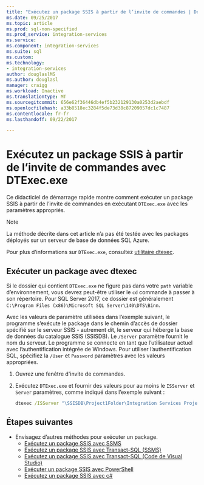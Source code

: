 ```yaml
---
title: "Exécutez un package SSIS à partir de l’invite de commandes | Documents Microsoft"
ms.date: 09/25/2017
ms.topic: article
ms.prod: sql-non-specified
ms.prod_service: integration-services
ms.service: 
ms.component: integration-services
ms.suite: sql
ms.custom: 
ms.technology:
- integration-services
author: douglaslMS
ms.author: douglasl
manager: craigg
ms.workload: Inactive
ms.translationtype: MT
ms.sourcegitcommit: 656e62f36446db4ef5b232129130a0253d2aebdf
ms.openlocfilehash: a33b8518ec3284f5de73d38c87209057dc1c7487
ms.contentlocale: fr-fr
ms.lasthandoff: 09/22/2017

---
```

# <a name="run-an-ssis-package-from-the-command-prompt-with-dtexecexe"></a>Exécutez un package SSIS à partir de l’invite de commandes avec DTExec.exe
Ce didacticiel de démarrage rapide montre comment exécuter un package SSIS à partir de l’invite de commandes en exécutant `DTExec.exe` avec les paramètres appropriés.

> [!NOTE]
> La méthode décrite dans cet article n’a pas été testée avec les packages déployés sur un serveur de base de données SQL Azure.

Pour plus d’informations sur `DTExec.exe`, consultez [utilitaire dtexec](https://docs.microsoft.com/en-us/sql/integration-services/packages/dtexec-utility).

## <a name="run-a-package-with-dtexec"></a>Exécuter un package avec dtexec

Si le dossier qui contient `DTExec.exe` ne figure pas dans votre `path` variable d’environnement, vous devrez peut-être utiliser le `cd` commande à passer à son répertoire. Pour SQL Server 2017, ce dossier est généralement `C:\Program Files (x86)\Microsoft SQL Server\140\DTS\Binn`.

Avec les valeurs de paramètre utilisées dans l’exemple suivant, le programme s’exécute le package dans le chemin d’accès de dossier spécifié sur le serveur SSIS - autrement dit, le serveur qui héberge la base de données du catalogue SSIS (SSISDB). Le `/Server` paramètre fournit le nom du serveur. Le programme se connecte en tant que l’utilisateur actuel avec l’authentification intégrée de Windows. Pour utiliser l’authentification SQL, spécifiez la `/User` et `Password` paramètres avec les valeurs appropriées.

1. Ouvrez une fenêtre d'invite de commandes.

2. Exécutez `DTExec.exe` et fournir des valeurs pour au moins le `ISServer` et `Server` paramètres, comme indiqué dans l’exemple suivant :

    ```cmd
    dtexec /ISServer "\SSISDB\Project1Folder\Integration Services Project1\Package.dtsx" /Server "localhost"
    ```

## <a name="next-steps"></a>Étapes suivantes
- Envisagez d’autres méthodes pour exécuter un package.
    - [Exécutez un package SSIS avec SSMS](./ssis-quickstart-run-ssms.md)
    - [Exécutez un package SSIS avec Transact-SQL (SSMS)](./ssis-quickstart-run-tsql-ssms.md)
    - [Exécutez un package SSIS avec Transact-SQL (Code de Visual Studio)](ssis-quickstart-run-tsql-vscode.md)
    - [Exécuter un package SSIS avec PowerShell](ssis-quickstart-run-powershell.md)
    - [Exécutez un package SSIS avec c#](./ssis-quickstart-run-dotnet.md) 

